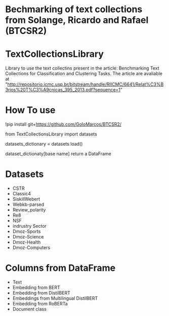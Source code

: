 # Bechmarking of text collections from Solange, Ricardo and Rafael (BTCSR2)

# TextCollectionsLibrary
Library to use the text collectins present in the article: Benchmarking Text Collections for Classification and Clustering Tasks. The article are avaliable at "http://repositorio.icmc.usp.br/bitstream/handle/RIICMC/6641/Relat%C3%B3rios%20T%C3%A9cnicas_395_2013.pdf?sequence=1"

# How To use

!pip install git+https://github.com/GoloMarcos/BTCSR2/

from TextCollectionsLibrary import datasets

datasets_dictionary = datasets.load()

dataset_dictionaty[base name] return a DataFrame

# Datasets
- CSTR
- Classic4
- SiskillWebert
- Webkb-parsed
- Review_polarity
- Re8
- NSF
- indrustry Sector
- Dmoz-Sports
- Dmoz-Science
- Dmoz-Health
- Dmoz-Computers


# Columns from DataFrame
- Text
- Embedding from BERT
- Embedding from DistilBERT
- Embeddings from Multilingual DistilBERT 
- Embedding from RoBERTa
- Document class
